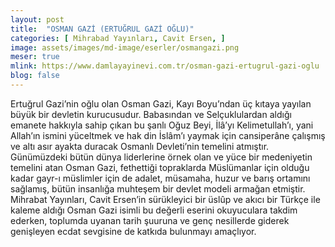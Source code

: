 ```yaml
---
layout: post
title:  "OSMAN GAZİ (ERTUĞRUL GAZİ OĞLU)"
categories: [ Mihrabad Yayınları, Cavit Ersen, ]
image: assets/images/md-image/eserler/osmangazi.png
meser: true
mlink: https://www.damlayayinevi.com.tr/osman-gazi-ertugrul-gazi-oglu
blog: false
---
```


Ertuğrul Gazi’nin oğlu olan Osman Gazi, Kayı Boyu’ndan üç kıtaya yayılan büyük bir devletin kurucusudur. Babasından ve Selçuklulardan aldığı emanete hakkıyla sahip çıkan bu şanlı Oğuz Beyi, İlâ’yı Kelimetullah’ı, yani Allah’ın ismini yüceltmek ve hak din İslâm’ı yaymak için cansiperâne çalışmış ve altı asır ayakta duracak Osmanlı Devleti’nin temelini atmıştır.
Günümüzdeki bütün dünya liderlerine örnek olan ve yüce bir medeniyetin temelini atan Osman Gazi, fethettiği topraklarda Müslümanlar için olduğu kadar gayr-ı müslimler için de adalet, müsamaha, huzur ve barış ortamını sağlamış, bütün insanlığa muhteşem bir devlet modeli armağan etmiştir.
Mihrabat Yayınları, Cavit Ersen’in sürükleyici bir üslûp ve akıcı bir Türkçe ile kaleme aldığı Osman Gazi isimli bu değerli eserini okuyuculara takdim ederken, toplumda uyanan tarih şuuruna ve genç nesillerde giderek genişleyen ecdat sevgisine de katkıda bulunmayı amaçlıyor.